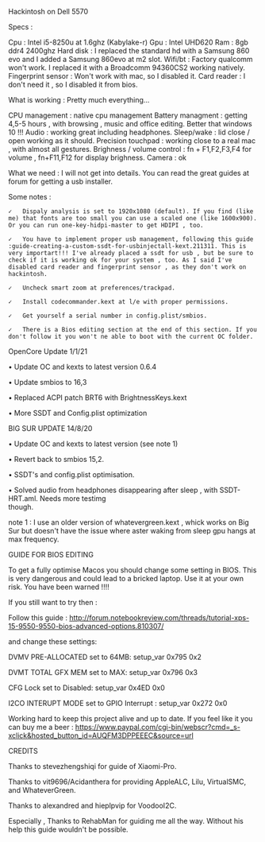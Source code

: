 Hackintosh on Dell 5570

Specs :

Cpu : Intel i5-8250u at 1.6ghz (Kabylake-r)
Gpu : Intel UHD620
Ram : 8gb ddr4 2400ghz
Hard disk : I replaced the standard hd with a Samsung 860 evo and I added a Samsung 860evo at m2 slot. 
Wifi/bt : Factory qualcomm won't work. I replaced it with a Broadcomm 94360CS2 working natively. Fingerprint sensor : Won't work with mac, so I disabled it. 
Card reader : I don't need it , so I disabled it from bios.

What is working : Pretty much everything...

CPU management : native cpu management 
Battery managment : getting 4,5-5 hours , with browsing , music and office editing. Better that windows 10 !!! 
Audio : working great including headphones. 
Sleep/wake : lid close / open working as it should.
Precision touchpad : working close to a real mac , with almost all gestures.
Brighness / volume control : fn + F1,F2,F3,F4 for volume , fn+F11,F12 for display brighness. 
Camera : ok

What we need : I will not get into details. You can read the great guides at forum for getting a usb installer.

Some notes :

	✓	Dispaly analysis is set to 1920x1080 (default). If you find (like me) that fonts are too small you can use a scaled one (like 1600x900). Or you can run one-key-hidpi-master to get HDIPI , too.

	✓	You have to implement proper usb management, following this guide :guide-creating-a-custom-ssdt-for-usbinjectall-kext.211311. This is very importart!!! I've already placed a ssdt for usb , but be sure to check if it is working ok for your system , too. As I said I've disabled card reader and fingerprint sensor , as they don't work on hackintosh.

	✓	Uncheck smart zoom at preferences/trackpad.

	✓	Install codecommander.kext at l/e with proper permissions.

	✓	Get yourself a serial number in config.plist/smbios.

	✓	There is a Bios editing section at the end of this section. If you don't follow it you won't ne able to boot with the current OC folder.

OpenCore Update 1/1/21

•	Update OC and kexts to latest version 0.6.4

•	Update smbios to 16,3

•	Replaced ACPI patch BRT6 with BrightnessKeys.kext

•	More SSDT and Config.plist optimization


BIG SUR UPDATE  14/8/20

•	Update OC and kexts to latest version  (see note 1)

•	Revert back to smbios 15,2.

•	SSDT's and config.plist optimisation.

•	Solved audio from headphones disappearing after sleep , with SSDT-HRT.aml. Needs more testimg    
       though.

note 1 : I use an older version of whatevergreen.kext , whick works on Big Sur but doesn't have the issue where aster waking from sleep gpu hangs at max frequency.



GUIDE FOR BIOS EDITING

To get a fully optimise Macos you should change some setting in BIOS. This is very dangerous and could lead to a bricked laptop. Use it at your own risk. You have been warned !!!!

If you still want to try then :

Follow this guide : http://forum.notebookreview.com/threads/tutorial-xps-15-9550-9550-bios-advanced-options.810307/

and change these settings:

DVMV PRE-ALLOCATED set to 64MB: setup_var 0x795 0x2

DVMT TOTAL GFX MEM set to MAX: setup_var 0x796 0x3

CFG Lock
set to Disabled: setup_var 0x4ED 0x0

I2CO INTERUPT MODE set to GPIO Interrupt : setup_var 0x272 0x0


Working hard to keep this project alive and up to date. If you feel like it you can buy me a beer : https://www.paypal.com/cgi-bin/webscr?cmd=_s-xclick&hosted_button_id=AUQFM3DPPEEEC&source=url



CREDITS

Thanks to stevezhengshiqi for guide of Xiaomi-Pro.

Thanks to vit9696/Acidanthera for providing AppleALC, Lilu, VirtualSMC, and WhateverGreen.

Thanks to alexandred and hieplpvip for VoodooI2C.

Especially , Thanks to RehabMan for guiding me all the way. Without his help this guide wouldn't be possible.
